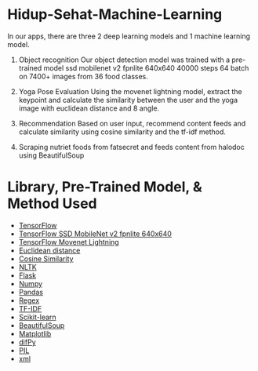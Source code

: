 # Hidup-Sehat-Machine-Learning

In our apps, there are three 2 deep learning models and 1 machine learning model.

1. Object recognition Our object detection model was trained with a pre-trained model ssd mobilenet v2 fpnlite 640x640 40000 steps 64 batch on 7400+ images from 36 food classes.

2. Yoga Pose Evaluation Using the movenet lightning model, extract the keypoint and calculate the similarity between the user and the yoga image with euclidean distance and 8 angle.

3. Recommendation Based on user input, recommend content feeds and calculate similarity using cosine similarity and the tf-idf method.

4. Scraping nutriet foods from fatsecret and feeds content from halodoc using BeautifulSoup

# Library, Pre-Trained Model, & Method Used
* [TensorFlow](https://www.tensorflow.org/?hl=id)
* [TensorFlow SSD MobileNet v2 fpnlite 640x640](https://github.com/tensorflow/models/tree/master/research/object_detection)
* [TensorFlow Movenet Lightning](https://tfhub.dev/google/movenet/singlepose/lightning/)
* [Euclidean distance](https://en.wikipedia.org/wiki/Euclidean_distance)
* [Cosine Similarity](https://en.wikipedia.org/wiki/Cosine_similarity)
* [NLTK](https://www.nltk.org/)
* [Flask](https://flask.palletsprojects.com/en/2.3.x/)
* [Numpy](https://numpy.org/)
* [Pandas](https://pandas.pydata.org/)
* [Regex](https://regexr.com/)
* [TF-IDF](https://www.capitalone.com/tech/machine-learning/understanding-tf-idf/)
* [Scikit-learn](https://scikit-learn.org/stable/)
* [BeautifulSoup](https://www.crummy.com/software/BeautifulSoup/bs4/doc/)
* [Matplotlib](https://matplotlib.org/)
* [difPy](https://pypi.org/project/difPy/)
* [PIL](https://pillow.readthedocs.io/en/stable/)
* [xml](https://docs.python.org/3/library/xml.etree.elementtree.html)

